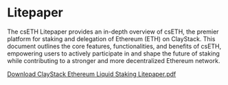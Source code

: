 # Litepaper

The csETH Litepaper provides an in-depth overview of csETH, the premier platform for staking and delegation of Ethereum (ETH) on ClayStack. This document outlines the core features, functionalities, and benefits of csETH, empowering users to actively participate in and shape the future of staking while contributing to a stronger and more decentralized Ethereum network.

[Download ClayStack Ethereum Liquid Staking Litepaper.pdf](https://github.com/ClayStack/claystack-docs/blob/main/pdf/ClayStack%20Ethereum%20Liquid%20Staking%20Litepaper.pdf)
